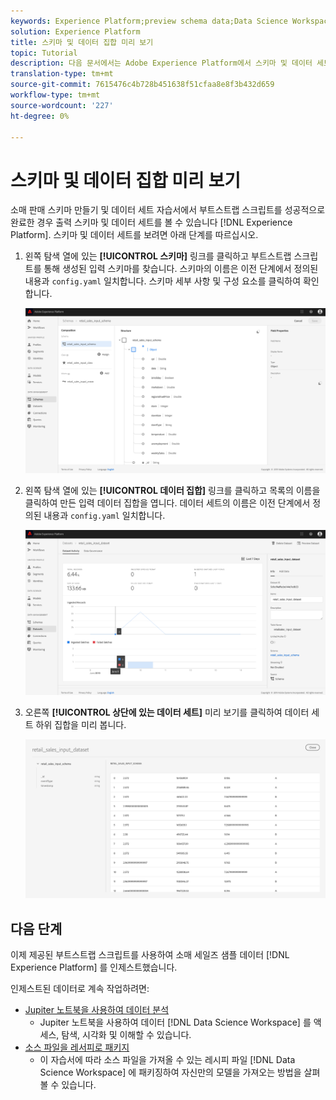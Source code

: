 ```yaml
---
keywords: Experience Platform;preview schema data;Data Science Workspace;popular topics
solution: Experience Platform
title: 스키마 및 데이터 집합 미리 보기
topic: Tutorial
description: 다음 문서에서는 Adobe Experience Platform에서 스키마 및 데이터 세트를 미리 볼 수 있는 개요를 설명합니다.
translation-type: tm+mt
source-git-commit: 7615476c4b728b451638f51cfaa8e8f3b432d659
workflow-type: tm+mt
source-wordcount: '227'
ht-degree: 0%

---
```



# 스키마 및 데이터 집합 미리 보기

소매 판매 스키마 만들기 및 데이터 세트 [](./create-retails-sales-dataset.md) 자습서에서 부트스트랩 스크립트를 성공적으로 완료한 경우 출력 스키마 및 데이터 세트를 볼 수 있습니다 [!DNL Experience Platform]. 스키마 및 데이터 세트를 보려면 아래 단계를 따르십시오.

1. 왼쪽 탐색 열에 있는 **[!UICONTROL 스키마]** 링크를 클릭하고 부트스트랩 스크립트를 통해 생성된 입력 스키마를 찾습니다. 스키마의 이름은 이전 단계에서 정의된 내용과 `config.yaml` 일치합니다. 스키마 세부 사항 및 구성 요소를 클릭하여 확인합니다.

   ![](../images/models-recipes/access-data/schema_overview.png)

2. 왼쪽 탐색 열에 있는 **[!UICONTROL 데이터 집합]** 링크를 클릭하고 목록의 이름을 클릭하여 만든 입력 데이터 집합을 엽니다. 데이터 세트의 이름은 이전 단계에서 정의된 내용과 `config.yaml` 일치합니다.

   ![](../images/models-recipes/access-data/dataset_overview.png)

3. 오른쪽 **[!UICONTROL 상단에 있는 데이터 세트]** 미리 보기를 클릭하여 데이터 세트 하위 집합을 미리 봅니다.

   ![](../images/models-recipes/access-data/preview_dataset.png)

## 다음 단계

이제 제공된 부트스트랩 스크립트를 사용하여 소매 세일즈 샘플 데이터 [!DNL Experience Platform] 를 인제스트했습니다.

인제스트된 데이터로 계속 작업하려면:
- [Jupiter 노트북을 사용하여 데이터 분석](../jupyterlab/analyze-your-data.md)
   - Jupiter 노트북을 사용하여 데이터 [!DNL Data Science Workspace] 를 액세스, 탐색, 시각화 및 이해할 수 있습니다.
- [소스 파일을 레서피로 패키지](./package-source-files-recipe.md)
   - 이 자습서에 따라 소스 파일을 가져올 수 있는 레시피 파일 [!DNL Data Science Workspace] 에 패키징하여 자신만의 모델을 가져오는 방법을 살펴볼 수 있습니다.